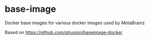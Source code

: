 # base-image
Docker base images for various docker images used by MetaBrainz

Based on https://github.com/phusion/baseimage-docker
